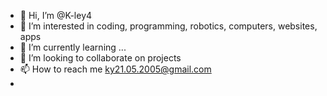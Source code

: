 - 👋 Hi, I’m @K-ley4
- 👀 I’m interested in coding, programming, robotics, computers, websites, apps
- 🌱 I’m currently learning ...
- 💞️ I’m looking to collaborate on projects
- 📫 How to reach me ky21.05.2005@gmail.com
-

<!---
K-ley4/K-ley4 is a ✨ special ✨ repository because its `README.md` (this file) appears on your GitHub profile.
You can click the Preview link to take a look at your changes.
--->
